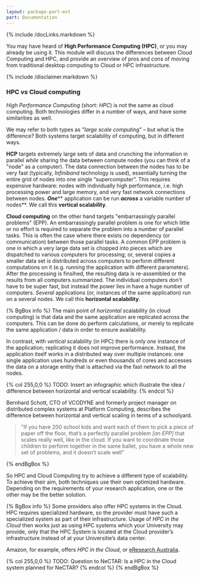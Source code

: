 ```yaml
---
layout: package-part-ext
part: Documentation
---
```


{% include /docLinks.markdown %}

You may have heard of **High Performance Computing (HPC)**, or you may already be using it. This module will discuss the differences between Cloud Computing and HPC, and provide an overview of pros and cons of moving from traditional desktop computing to Cloud or HPC infrastructure.

{% include /disclaimer.markdown %}

### HPC *vs* Cloud computing

*High Performance Computing* (short: *HPC*) is not the same as cloud computing. Both technologies differ in a number of ways, and have some similarities as well.

We may refer to both types as "*large scale computing*" – but what is the difference? Both systems target scalability of computing, but in different ways.

**HCP** targets extremely large sets of data and crunching the information in parallel *while* sharing the data between compute nodes (you can think of a "node" as a computer). The data connection between the nodes has to be very fast (typically, *Infiniband* technology is used), essentially turning the entire grid of nodes into one single “supercomputer”. This requires expensive hardware: nodes with individually high performance, i.e. high processing power and large memory, and very fast network connections between nodes. **_One_**** application can be run ****_across_**** a variable number of nodes**. We call this **vertical scalability**.

**Cloud computing** on the other hand targets "embarrassingly parallel problems" (EPP). An embarrassingly parallel problem is one for which little or no effort is required to separate the problem into a number of parallel tasks. This is often the case where there exists no dependency (or communication) between those parallel tasks. A common EPP problem is one in which a very large data set is chopped into pieces which are dispatched to various computers for processing; or, several copies a smaller data set is distributed across computers to perform different computations on it (e.g. running the application with different parameters). After the processing is finsihed, the resulting data is re-assembled or the results from all computers summarized. The individual computers don't have to be super fast, but instead the power lies in have a huge number of computers. *Several* applications (or, instances of the same application) run on a several nodes. We call this **horizontal scalability**.


{% BgBox info %}
The main point of *horizontal* scalability (in cloud computing) is that data and the same application are replicated across the computers. This can be done do perform calculations, or merely to replicate the same application / data in order to ensure availability.

In contrast, with *vertical* scalability (in HPC) there is only *one* instance of the application; replicating it does not improve performance. Instead, the application itself works in a distributed way over multiple instances: one single application uses hundreds or even thousands of cores and accesses the data on a storage entity that is attached via the fast network to all the nodes.

{% col 255,0,0 %} TODO: Insert an infographic which illustrate the idea / difference between horizontal and vertical scalability. {% endcol %}

Bernhard Schott, CTO of VCODYNE and formerly project manager on distributed complex systems at Platform Computing, describes the difference between horizontal and vertical scaling in terms of a schoolyard.

> "If you have 200 school kids and want each of them to pick a piece of paper off the floor, that’s a perfectly parallel problem *[an EPP]* that scales really well, like in the cloud. If you want to coordinate those children to perform together in the same ballet, you have a whole new set of problems, and it doesn’t scale well"

{% endBgBox %}

So HPC and Cloud Computing try to achieve a different type of scalability. To achieve their aim, both techniques use their own optimized hardware. Depending on the requirements of your research application, one or the other may be the better solution.

{% BgBox info %}
Some providers also offer HPC systems in the Cloud. HPC requires specialized hardware, so the provider must have such a specialized system as part of their infrastructure. Usage of *HPC in the Cloud* then works just as using HPC systems which your University may provide, only that the HPC System is located at the Cloud provider’s infrastructure instead of at your Universitie’s data center.  

Amazon, for example, offers *HPC in the Cloud*, or [eResearch Australia](http://support.ersa.edu.au/Cloud/cluster.html).

{% col 255,0,0 %} TODO: Question to NeCTAR: Is a HPC in the Cloud system planned for NeCTAR? {% endcol %}
{% endBgBox %}






